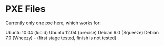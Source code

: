 # PXE Files

Currently only one pxe here, which works for:

Ubuntu 10.04 (lucid)
Ubuntu 12.04 (precise)
Debian 6.0 (Squeeze)
Debian 7.0 (Wheezy) - (first stage tested, finish is not tested)
